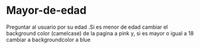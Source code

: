 # Mayor-de-edad
Preguntar al usuario por su edad .Si es menor de edad cambiar el background color (camelcase) de la pagina a pink y,  si es mayor o igual a 18 cambiar a backgroundcolor a blue
